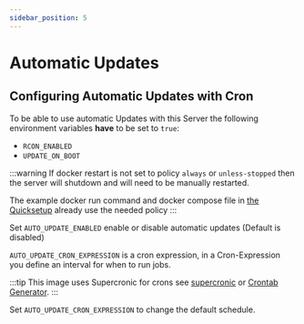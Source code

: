 ```yaml
---
sidebar_position: 5
---
```


# Automatic Updates

## Configuring Automatic Updates with Cron

To be able to use automatic Updates with this Server the following environment variables **have** to be set to `true`:

* `RCON_ENABLED`
* `UPDATE_ON_BOOT`

:::warning
If docker restart is not set to policy `always` or `unless-stopped`
then the server will shutdown and will need to be manually restarted.

The example docker run command and docker compose file in [the Quicksetup](https://palworld-server-docker.loef.dev/)
already use the needed policy
:::

Set `AUTO_UPDATE_ENABLED` enable or disable automatic updates (Default is disabled)

`AUTO_UPDATE_CRON_EXPRESSION` is a cron expression, in a Cron-Expression you define an interval for when to run jobs.

:::tip
This image uses Supercronic for crons
see [supercronic](https://github.com/aptible/supercronic#crontab-format)
or [Crontab Generator](https://crontab-generator.org).
:::

Set `AUTO_UPDATE_CRON_EXPRESSION` to change the default schedule.
